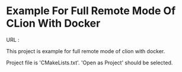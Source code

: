 # Example For Full Remote Mode Of CLion With Docker

URL : 

This project is example for full remote mode of clion with docker.

Project file is 'CMakeLists.txt'. 'Open as Project' should be selected.